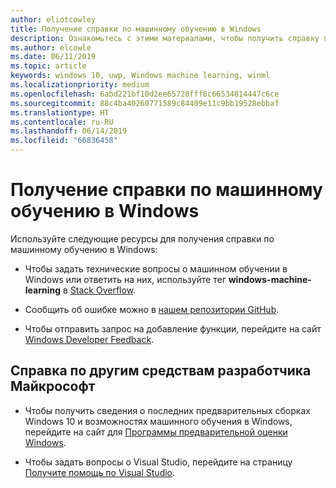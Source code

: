 ```yaml
---
author: eliotcowley
title: Получение справки по машинному обучению в Windows
description: Ознакомьтесь с этими материалами, чтобы получить справку по приложениям WinML.
ms.author: elcowle
ms.date: 06/11/2019
ms.topic: article
keywords: windows 10, uwp, Windows machine learning, winml
ms.localizationpriority: medium
ms.openlocfilehash: 6abd221bf10d2ee65720fff8c66534814447c6ce
ms.sourcegitcommit: 88c4ba40260771589c84409e11c9bb19528ebbaf
ms.translationtype: HT
ms.contentlocale: ru-RU
ms.lasthandoff: 06/14/2019
ms.locfileid: "66836458"
---
```

# <a name="get-help-with-windows-machine-learning"></a>Получение справки по машинному обучению в Windows

Используйте следующие ресурсы для получения справки по машинному обучению в Windows:

* Чтобы задать технические вопросы о машинном обучении в Windows или ответить на них, используйте тег **windows-machine-learning** в [Stack Overflow](https://stackoverflow.com/questions/tagged/windows-machine-learning).

* Сообщить об ошибке можно в [нашем репозитории GitHub](https://github.com/Microsoft/Windows-Machine-Learning/issues).

* Чтобы отправить запрос на добавление функции, перейдите на сайт [Windows Developer Feedback](https://wpdev.uservoice.com/).

## <a name="get-help-with-other-microsoft-developer-tools"></a>Справка по другим средствам разработчика Майкрософт

* Чтобы получить сведения о последних предварительных сборках Windows 10 и возможностях машинного обучения в Windows, перейдите на сайт для [Программы предварительной оценки Windows](https://insider.windows.com/).

* Чтобы задать вопросы о Visual Studio, перейдите на страницу [Получите помощь по Visual Studio](https://visualstudio.microsoft.com/vs/support/).
